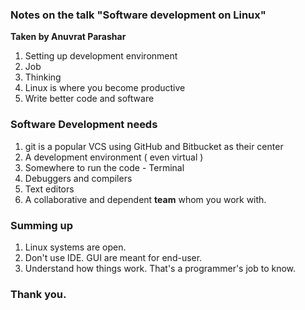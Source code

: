 ### Notes on the talk	"Software development on Linux" 
 **Taken by Anuvrat Parashar** 

1. Setting up development environment
2. Job 
3. Thinking
4. Linux is where you become productive
5. Write better code and software
    
### Software Development needs 
 
1. git is a popular VCS using GitHub and Bitbucket as their center
2. A development environment ( even virtual )
3. Somewhere to run the code - Terminal
4. Debuggers and compilers 
5. Text editors 
6. A collaborative and dependent **team** whom you work with.

### Summing up

1. Linux systems are open. 
2. Don't use IDE. GUI are meant for end-user.
3. Understand how things work. That's a programmer's job to know.  

### Thank you.












